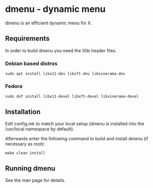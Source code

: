 dmenu - dynamic menu
====================
dmenu is an efficient dynamic menu for X.


Requirements
------------
In order to build dmenu you need the Xlib header files.

### Debian based distros

    sudo apt install libx11-dev libxft-dev libxinerama-dev

### Fedora

    sudo dnf install libx11-devel libxft-devel libxinerama-devel

Installation
------------
Edit config.mk to match your local setup (dmenu is installed into
the /usr/local namespace by default).

Afterwards enter the following command to build and install dmenu
(if necessary as root):

    make clean install


Running dmenu
-------------
See the man page for details.
